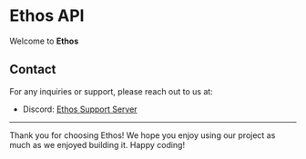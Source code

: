 # Ethos API

Welcome to **Ethos**

## Contact

For any inquiries or support, please reach out to us at:

- Discord: [Ethos Support Server](https://discord.gg/Rtw32CkWZJ)

---

Thank you for choosing Ethos! We hope you enjoy using our project as much as we enjoyed building it. Happy coding!
